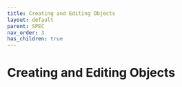 ```yaml
---
title: Creating and Editing Objects
layout: default
parent: SPEC
nav_order: 3
has_children: true
---
```


# Creating and Editing Objects